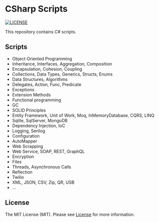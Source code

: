 # CSharp Scripts

[![LICENSE](https://img.shields.io/badge/license-MIT-green)](LICENSE)

This repository contains _C#_ scripts.

## Scripts

- Object Oriented Programming
- Inheritance, Interfaces, Aggregation, Composition
- Encapsulation, Cohesion, Coupling
- Collections, Data Types, Generics, Structs, Enums
- Data Structures, Algorithms
- Delegates, Action, Func, Predicate
- Exceptions
- Extension Methods
- Functional programming
- GC
- SOLID Principles
- Entity Framework, Unit of Work, Moq, InMemoryDatabase, CQRS, LINQ
- Sqlite, SqlServer, MongoDB
- Dependency Injection, IoC
- Logging, Serilog
- Configuration
- AutoMapper
- Web Scrapping
- Web Service, SOAP, REST, GraphQL
- Encryption
- Files
- Threads, Asynchronous Calls
- Reflection
- Twilio
- XML, JSON, CSV, Zip, QR, USB
- ...

## License

The MIT License (MIT). Please see [License](LICENSE) for more information.
